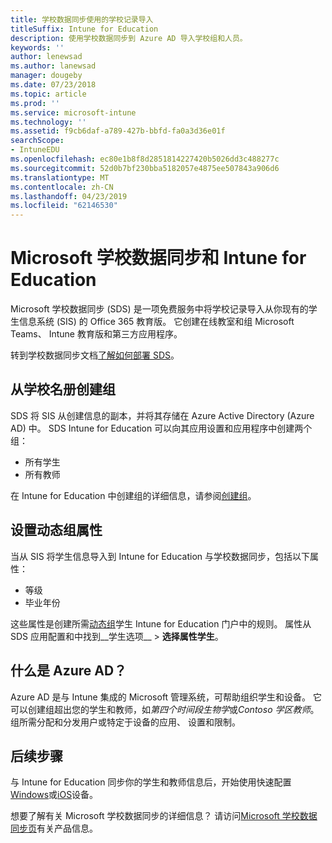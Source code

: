 ```yaml
---
title: 学校数据同步使用的学校记录导入
titleSuffix: Intune for Education
description: 使用学校数据同步到 Azure AD 导入学校组和人员。
keywords: ''
author: lenewsad
ms.author: lanewsad
manager: dougeby
ms.date: 07/23/2018
ms.topic: article
ms.prod: ''
ms.service: microsoft-intune
ms.technology: ''
ms.assetid: f9cb6daf-a789-427b-bbfd-fa0a3d36e01f
searchScope:
- IntuneEDU
ms.openlocfilehash: ec80e1b8f8d2851814227420b5026dd3c488277c
ms.sourcegitcommit: 52d0b7bf230bba5182057e4875ee507843a906d6
ms.translationtype: MT
ms.contentlocale: zh-CN
ms.lasthandoff: 04/23/2019
ms.locfileid: "62146530"
---
```

# <a name="microsoft-school-data-sync-and-intune-for-education"></a>Microsoft 学校数据同步和 Intune for Education

Microsoft 学校数据同步 (SDS) 是一项免费服务中将学校记录导入从你现有的学生信息系统 (SIS) 的 Office 365 教育版。 它创建在线教室和组 Microsoft Teams、 Intune 教育版和第三方应用程序。  

转到学校数据同步文档[了解如何部署 SDS](https://support.office.com/article/Overview-of-School-Data-Sync-and-Classroom-f3d1147b-4ade-4905-8518-508e729f2e91)。 

## <a name="create-groups-from-school-roster"></a>从学校名册创建组
SDS 将 SIS 从创建信息的副本，并将其存储在 Azure Active Directory (Azure AD) 中。 SDS Intune for Education 可以向其应用设置和应用程序中创建两个组：

* 所有学生
* 所有教师

在 Intune for Education 中创建组的详细信息，请参阅[创建组](create-groups.md)。  

## <a name="set-up-dynamic-group-properties"></a>设置动态组属性
当从 SIS 将学生信息导入到 Intune for Education 与学校数据同步，包括以下属性：
*  等级 
*  毕业年份  

这些属性是创建所需[动态组](create-groups.md#dynamic-groups)学生 Intune for Education 门户中的规则。  属性从 SDS 应用配置和中找到__学生选项__ > __选择属性学生__。

## <a name="what-is-azure-ad"></a>什么是 Azure AD？
Azure AD 是与 Intune 集成的 Microsoft 管理系统，可帮助组织学生和设备。 它可以创建组超出您的学生和教师，如*第四个时间段生物学*或*Contoso 学区教师*。 组所需分配和分发用户或特定于设备的应用、 设置和限制。

## <a name="next-steps"></a>后续步骤   
与 Intune for Education 同步你的学生和教师信息后，开始使用快速配置[Windows](edu-express-config-settings-windows.md)或[iOS](edu-express-config-settings-ios.md)设备。  

想要了解有关 Microsoft 学校数据同步的详细信息？ 请访问[Microsoft 学校数据同步页](https://sds.microsoft.com)有关产品信息。 
